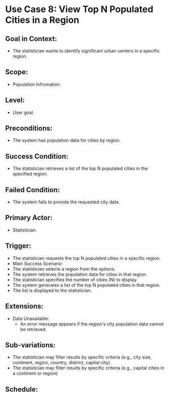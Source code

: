 # Use Case 8: View Top N Populated Cities in a Region 

## Goal in Context: 
- The statistician wants to identify significant urban centers in a specific region. 

## Scope: 
- Population Infromation. 

## Level: 
- User goal. 

## Preconditions: 
- The system has population data for cities by region. 

## Success Condition: 
- The statistician retrieves a list of the top N populated cities in the specified region. 

## Failed Condition: 
- The system fails to provide the requested city data. 

## Primary Actor: 
- Statistician. 

## Trigger: 
- The statistician requests the top N populated cities in a specific region. 
- Main Success Scenario: 
- The statistician selects a region from the options. 
- The system retrieves the population data for cities in that region. 
- The statistician specifies the number of cities (N) to display. 
- The system generates a list of the top N populated cities in that region. 
- The list is displayed to the statistician. 

## Extensions: 
- Data Unavailable: 
  - An error message appears if the region's city population data cannot be retrieved. 

## Sub-variations: 
- The statistician may filter results by specific criteria (e.g., city size, continent, region, country, district, capital city). 
- The statistician may filter results by specific criteria (e.g., capital cities in a continent or region) 

## Schedule: 

